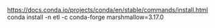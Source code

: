 https://docs.conda.io/projects/conda/en/stable/commands/install.html
conda install -n etl -c conda-forge marshmallow=3.17.0